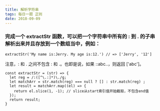 ```yaml
---
title: 解析字符串
tags: 每日一题 正则
date: 2018-09-09
---
```



### 完成一个 extractStr 函数，可以把一个字符串中所有的 : 到 . 的子串解析出来并且存放到一个数组当中，例如：
```aidl
extractStr('My name is:Jerry. My age is:12.') // => ['Jerry', '12']
```
注意，: 和 . 之间不包含 : 和 .。也即是说，如果 ::abc..，则返回 ['abc']。
```aidl
const extractStr = (str) => {
  let reg = /:([^\.:]*)\./g;
  let matchArr = str.match(reg) === null ? [] : str.match(reg) ;
  let result = matchArr.map((el) => {
    return el.slice(1, -1); // slice从start索引值开始截取，不包含end值
  });
  return result;
}
```